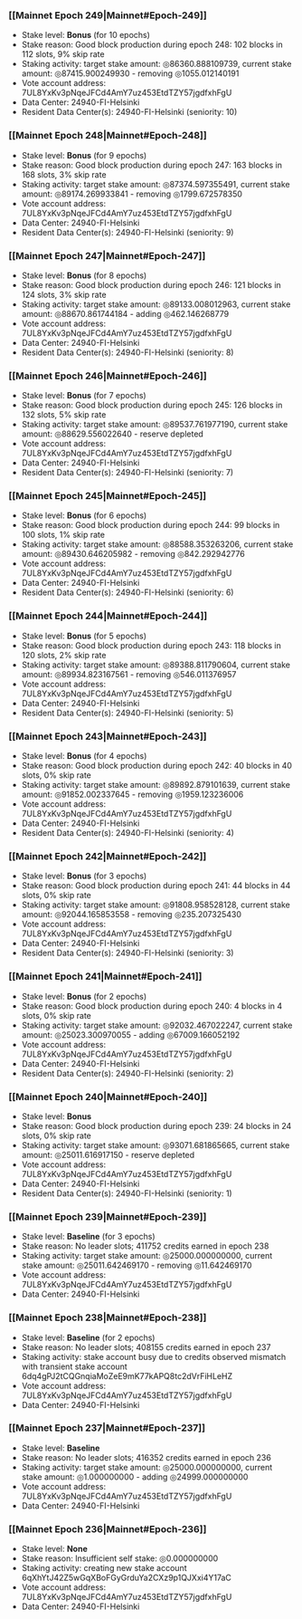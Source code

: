 ### [[Mainnet Epoch 249|Mainnet#Epoch-249]]
* Stake level: **Bonus** (for 10 epochs)
* Stake reason: Good block production during epoch 248: 102 blocks in 112 slots, 9% skip rate
* Staking activity: target stake amount: ◎86360.888109739, current stake amount: ◎87415.900249930 - removing ◎1055.012140191
* Vote account address: 7UL8YxKv3pNqeJFCd4AmY7uz453EtdTZY57jgdfxhFgU
* Data Center: 24940-FI-Helsinki
* Resident Data Center(s): 24940-FI-Helsinki (seniority: 10)
### [[Mainnet Epoch 248|Mainnet#Epoch-248]]
* Stake level: **Bonus** (for 9 epochs)
* Stake reason: Good block production during epoch 247: 163 blocks in 168 slots, 3% skip rate
* Staking activity: target stake amount: ◎87374.597355491, current stake amount: ◎89174.269933841 - removing ◎1799.672578350
* Vote account address: 7UL8YxKv3pNqeJFCd4AmY7uz453EtdTZY57jgdfxhFgU
* Data Center: 24940-FI-Helsinki
* Resident Data Center(s): 24940-FI-Helsinki (seniority: 9)
### [[Mainnet Epoch 247|Mainnet#Epoch-247]]
* Stake level: **Bonus** (for 8 epochs)
* Stake reason: Good block production during epoch 246: 121 blocks in 124 slots, 3% skip rate
* Staking activity: target stake amount: ◎89133.008012963, current stake amount: ◎88670.861744184 - adding ◎462.146268779
* Vote account address: 7UL8YxKv3pNqeJFCd4AmY7uz453EtdTZY57jgdfxhFgU
* Data Center: 24940-FI-Helsinki
* Resident Data Center(s): 24940-FI-Helsinki (seniority: 8)
### [[Mainnet Epoch 246|Mainnet#Epoch-246]]
* Stake level: **Bonus** (for 7 epochs)
* Stake reason: Good block production during epoch 245: 126 blocks in 132 slots, 5% skip rate
* Staking activity: target stake amount: ◎89537.761977190, current stake amount: ◎88629.556022640 - reserve depleted
* Vote account address: 7UL8YxKv3pNqeJFCd4AmY7uz453EtdTZY57jgdfxhFgU
* Data Center: 24940-FI-Helsinki
* Resident Data Center(s): 24940-FI-Helsinki (seniority: 7)
### [[Mainnet Epoch 245|Mainnet#Epoch-245]]
* Stake level: **Bonus** (for 6 epochs)
* Stake reason: Good block production during epoch 244: 99 blocks in 100 slots, 1% skip rate
* Staking activity: target stake amount: ◎88588.353263206, current stake amount: ◎89430.646205982 - removing ◎842.292942776
* Vote account address: 7UL8YxKv3pNqeJFCd4AmY7uz453EtdTZY57jgdfxhFgU
* Data Center: 24940-FI-Helsinki
* Resident Data Center(s): 24940-FI-Helsinki (seniority: 6)
### [[Mainnet Epoch 244|Mainnet#Epoch-244]]
* Stake level: **Bonus** (for 5 epochs)
* Stake reason: Good block production during epoch 243: 118 blocks in 120 slots, 2% skip rate
* Staking activity: target stake amount: ◎89388.811790604, current stake amount: ◎89934.823167561 - removing ◎546.011376957
* Vote account address: 7UL8YxKv3pNqeJFCd4AmY7uz453EtdTZY57jgdfxhFgU
* Data Center: 24940-FI-Helsinki
* Resident Data Center(s): 24940-FI-Helsinki (seniority: 5)
### [[Mainnet Epoch 243|Mainnet#Epoch-243]]
* Stake level: **Bonus** (for 4 epochs)
* Stake reason: Good block production during epoch 242: 40 blocks in 40 slots, 0% skip rate
* Staking activity: target stake amount: ◎89892.879101639, current stake amount: ◎91852.002337645 - removing ◎1959.123236006
* Vote account address: 7UL8YxKv3pNqeJFCd4AmY7uz453EtdTZY57jgdfxhFgU
* Data Center: 24940-FI-Helsinki
* Resident Data Center(s): 24940-FI-Helsinki (seniority: 4)
### [[Mainnet Epoch 242|Mainnet#Epoch-242]]
* Stake level: **Bonus** (for 3 epochs)
* Stake reason: Good block production during epoch 241: 44 blocks in 44 slots, 0% skip rate
* Staking activity: target stake amount: ◎91808.958528128, current stake amount: ◎92044.165853558 - removing ◎235.207325430
* Vote account address: 7UL8YxKv3pNqeJFCd4AmY7uz453EtdTZY57jgdfxhFgU
* Data Center: 24940-FI-Helsinki
* Resident Data Center(s): 24940-FI-Helsinki (seniority: 3)
### [[Mainnet Epoch 241|Mainnet#Epoch-241]]
* Stake level: **Bonus** (for 2 epochs)
* Stake reason: Good block production during epoch 240: 4 blocks in 4 slots, 0% skip rate
* Staking activity: target stake amount: ◎92032.467022247, current stake amount: ◎25023.300970055 - adding ◎67009.166052192
* Vote account address: 7UL8YxKv3pNqeJFCd4AmY7uz453EtdTZY57jgdfxhFgU
* Data Center: 24940-FI-Helsinki
* Resident Data Center(s): 24940-FI-Helsinki (seniority: 2)
### [[Mainnet Epoch 240|Mainnet#Epoch-240]]
* Stake level: **Bonus**
* Stake reason: Good block production during epoch 239: 24 blocks in 24 slots, 0% skip rate
* Staking activity: target stake amount: ◎93071.681865665, current stake amount: ◎25011.616917150 - reserve depleted
* Vote account address: 7UL8YxKv3pNqeJFCd4AmY7uz453EtdTZY57jgdfxhFgU
* Data Center: 24940-FI-Helsinki
* Resident Data Center(s): 24940-FI-Helsinki (seniority: 1)
### [[Mainnet Epoch 239|Mainnet#Epoch-239]]
* Stake level: **Baseline** (for 3 epochs)
* Stake reason: No leader slots; 411752 credits earned in epoch 238
* Staking activity: target stake amount: ◎25000.000000000, current stake amount: ◎25011.642469170 - removing ◎11.642469170
* Vote account address: 7UL8YxKv3pNqeJFCd4AmY7uz453EtdTZY57jgdfxhFgU
* Data Center: 24940-FI-Helsinki
### [[Mainnet Epoch 238|Mainnet#Epoch-238]]
* Stake level: **Baseline** (for 2 epochs)
* Stake reason: No leader slots; 408155 credits earned in epoch 237
* Staking activity: stake account busy due to credits observed mismatch with transient stake account 6dq4gPJ2tCQGnqiaMoZeE9mK77kAPQ8tc2dVrFiHLeHZ
* Vote account address: 7UL8YxKv3pNqeJFCd4AmY7uz453EtdTZY57jgdfxhFgU
* Data Center: 24940-FI-Helsinki
### [[Mainnet Epoch 237|Mainnet#Epoch-237]]
* Stake level: **Baseline**
* Stake reason: No leader slots; 416352 credits earned in epoch 236
* Staking activity: target stake amount: ◎25000.000000000, current stake amount: ◎1.000000000 - adding ◎24999.000000000
* Vote account address: 7UL8YxKv3pNqeJFCd4AmY7uz453EtdTZY57jgdfxhFgU
* Data Center: 24940-FI-Helsinki
### [[Mainnet Epoch 236|Mainnet#Epoch-236]]
* Stake level: **None**
* Stake reason: Insufficient self stake: ◎0.000000000
* Staking activity: creating new stake account 6qXhYtJ42Z5wGqXBoFGyGrduYa2CXz9p1QJXxi4Y17aC
* Vote account address: 7UL8YxKv3pNqeJFCd4AmY7uz453EtdTZY57jgdfxhFgU
* Data Center: 24940-FI-Helsinki